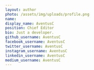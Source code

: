 ```yaml
---
layout: author
photo: /assets/img/uploads/profile.png
name: 
display_name: AventusC
position: Chief Editor
bio: Just a developer.
github_username: AventusC
facebook_username: AventusC
twitter_username: AventusC
instagram_username: AventusC
linkedin_username: AventusC
medium_username: AventusC
---
```


